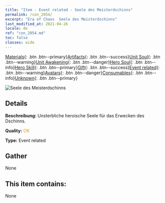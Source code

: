 ```yaml
---
title: "Item - Event related - Seele des Meisterdschinns"
permalink: /con_2054/
excerpt: "Era of Chaos  Seele des Meisterdschinns"
last_modified_at: 2021-04-26
locale: de
ref: "con_2054.md"
toc: false
classes: wide
---
```

 [Materials](/ItemsDE/){: .btn .btn--primary}[Artifacts](/ItemsDE/Artifacts/){: .btn .btn--success}[Unit Soul](/ItemsDE/UnitSoul/){: .btn .btn--warning}[Unit Awakening](/ItemsDE/UnitAwakening/){: .btn .btn--danger}[Hero Soul](/ItemsDE/HeroSoul/){: .btn .btn--info}[Hero Skill](/ItemsDE/HeroSkill/){: .btn .btn--primary}[Gift](/ItemsDE/Gift/){: .btn .btn--success}[Event related](/ItemsDE/Events/){: .btn .btn--warning}[Avatars](/ItemsDE/Avatars/){: .btn .btn--danger}[Consumables](/ItemsDE/Consumables/){: .btn .btn--info}[Unknown](/ItemsDE/Unknown/){: .btn .btn--primary}

 ![Seele des Meisterdschinns](/images/t/juexing_605.jpg)

## Details
 **Beschreibung:** Unsterbliche heroische Seele für das Erwecken des Dschinns.

 **Quality:** <span style="color: #FF8C00">OK</span>

 **Type:** Event related

## Gather

  None

## This item contains:

  None

